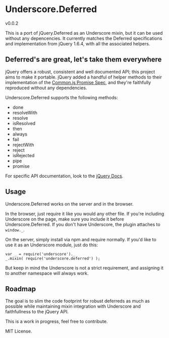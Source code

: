 # Underscore.Deferred

v0.0.2

This is a port of jQuery.Deferred as an Underscore mixin, but it can be
used without any depencencies. It currently matches the Deferred specifications
and implementation from jQuery 1.6.4, with all the associated helpers.

## Deferred's are great, let's take them everywhere

jQuery offers a robust, consistent and well documented API; this project aims
to make it portable. jQuery added a handful of helper methods to their
implementation of the [Common.js Promise Spec][promise], and they're faithfully
reproduced without any dependencies.

Underscore.Deferred supports the following methods:

* done
* resolveWith
* resolve
* isResolved
* then
* always
* fail
* rejectWith
* reject
* isRejected
* pipe
* promise

For specific API documentation, look to the [jQuery Docs][jquery-docs].

## Usage

Underscore.Deferred works on the server and in the browser.

In the browser, just require it like you would any other file. If you're
including Underscore on the page, make sure you include it before
Underscore.Deferred. If you don't have Underscore, the plugin attaches to
`window._`.

On the server, simply install via npm and require normally. If you'd like to
use it as an Underscore module, just do this:

    var _ = require('underscore')._
    _.mixin( require('underscore.deferred') );

But keep in mind the Underscore is not a strict requirement, and assigning it
to another namespace will always work.

## Roadmap

The goal is to slim the code footprint for robust deferreds as much as
possible while maintaining mixin integration with Underscore and faithfullness
to the jQuery API.

This is a work in progress, feel free to contribute.

MIT License.

[promise]: http://wiki.commonjs.org/wiki/Promises
[jquery-docs]: http://api.jquery.com/category/deferred-object/
